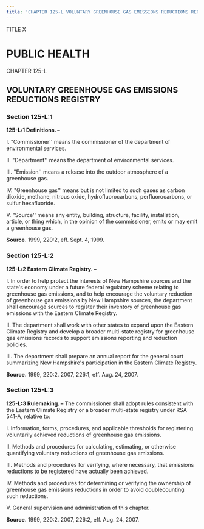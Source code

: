 ```yaml
---
title: 'CHAPTER 125-L VOLUNTARY GREENHOUSE GAS EMISSIONS REDUCTIONS REGISTRY'
---
```


TITLE X
                                             
PUBLIC HEALTH
=============

CHAPTER 125-L
                                             
VOLUNTARY GREENHOUSE GAS EMISSIONS REDUCTIONS REGISTRY
------------------------------------------------------

### Section 125-L:1

 **125-L:1 Definitions. –**
                                             
 I. "Commissioner'' means the commissioner of the department of
environmental services.
                                             
 II. "Department'' means the department of environmental services.
                                             
 III. "Emission'' means a release into the outdoor atmosphere of a
greenhouse gas.
                                             
 IV. "Greenhouse gas'' means but is not limited to such gases as
carbon dioxide, methane, nitrous oxide, hydrofluorocarbons,
perfluorocarbons, or sulfur hexafluoride.
                                             
 V. "Source'' means any entity, building, structure, facility,
installation, article, or thing which, in the opinion of the
commissioner, emits or may emit a greenhouse gas.

**Source.** 1999, 220:2, eff. Sept. 4, 1999.

### Section 125-L:2

 **125-L:2 Eastern Climate Registry. –**
                                             
 I. In order to help protect the interests of New Hampshire sources
and the state's economy under a future federal regulatory scheme
relating to greenhouse gas emissions, and to help encourage the
voluntary reduction of greenhouse gas emissions by New Hampshire
sources, the department shall encourage sources to register their
inventory of greenhouse gas emissions with the Eastern Climate
Registry.
                                             
 II. The department shall work with other states to expand upon the
Eastern Climate Registry and develop a broader multi-state registry for
greenhouse gas emissions records to support emissions reporting and
reduction policies.
                                             
 III. The department shall prepare an annual report for the general
court summarizing New Hampshire's participation in the Eastern Climate
Registry.

**Source.** 1999, 220:2. 2007, 226:1, eff. Aug. 24, 2007.

### Section 125-L:3

 **125-L:3 Rulemaking. –** The commissioner shall adopt rules
consistent with the Eastern Climate Registry or a broader multi-state
registry under RSA 541-A, relative to:
                                             
 I. Information, forms, procedures, and applicable thresholds for
registering voluntarily achieved reductions of greenhouse gas
emissions.
                                             
 II. Methods and procedures for calculating, estimating, or otherwise
quantifying voluntary reductions of greenhouse gas emissions.
                                             
 III. Methods and procedures for verifying, where necessary, that
emissions reductions to be registered have actually been achieved.
                                             
 IV. Methods and procedures for determining or verifying the
ownership of greenhouse gas emissions reductions in order to avoid
doublecounting such reductions.
                                             
 V. General supervision and administration of this chapter.

**Source.** 1999, 220:2. 2007, 226:2, eff. Aug. 24, 2007.

